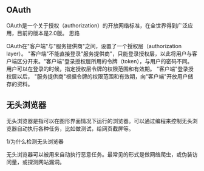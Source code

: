 ## OAuth
OAuth是一个关于授权（authorization）的开放网络标准，在全世界得到广泛应用，目前的版本是2.0版。
思路

OAuth在"客户端"与"服务提供商"之间，设置了一个授权层（authorization layer）。
"客户端"不能直接登录"服务提供商"，只能登录授权层，以此将用户与客户端区分开来。"客户端"登录授权层所用的令牌（token），与用户的密码不同。用户可以在登录的时候，指定授权层令牌的权限范围和有效期。
"客户端"登录授权层以后，
"服务提供商"根据令牌的权限范围和有效期，向"客户端"开放用户储存的资料。
## 无头浏览器
无头浏览器是指可以在图形界面情况下运行的浏览器。可以通过编程来控制无头浏览器自动执行各种任务，比如做测试，给网页截屏等。

1/为什么检测无头浏览器

无头浏览器可以被用来自动执行恶意任务。最常见的形式是做网络爬虫，或伪装访问量，或探测网站漏洞。
